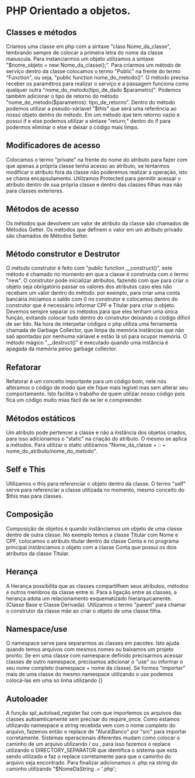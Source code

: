 # PHP Orientado a objetos.

## Classes e métodos

Criamos uma classe em php com a sintaxe "class Nome_da_classe", lembrando sempre de colocar a primeira letra do nome da classe maiuscula.
Para instanciarmos um objeto utilizamos a sintaxe "$nome_objeto = new Nome_da_classe();".
Para criarmos um método de serviço dentro da classe colocamos o termo "Public" na frente do termo "Function", ou seja, "public function nome_do_metodo()".
O método precisa receber os paramêtros para realizar o serviço e a passagem funciona como qualquer outra "nome_do_metodo(tipo_de_dado $parametro)".
Podemos também adicionar o tipo de retorno do método "nome_do_metodo($parametros): tipo_de_retorno".
Dentro do método podemos utilizar a pseudo-váriavel "$this" que será uma referência ao nosso objeto dentro do método.
Em um método que tem retorno vazio e possui if e else podemos utilizar a sintaxe "return;" dentro do if para podermos eliminar o else e deixar o código mais limpo.


## Modificadores de acesso

Colocamos o termo "private" na frente do nome do atributo para fazer com que apenas a própria classe tenha acesso ao atributo, 
se tentarmos modificar o atributo fora da classe não poderemos realizar a operação, isto se chama encapsulamento.
Utilizamos Protected para permitir acessar o atributo dentro de sua própria classe e dentro das classes filhas mas não para classes exteriores.


## Métodos de acesso 

Os métodos que devolvem um valor de atributo da classe são chamados de Métodos Getter. 
Os métodos que definem o valor em um atributo privado são chamados de Métodos Setter.


## Método construtor e Destrutor

O método construtor é feito com "public function __construct()", este método é chamado no momento em que a classe é construida com o termo "new".
O construtor pode inicializar atributos, fazendo com que para criar o objeto seja obrigatório passar os valores dos atributos caso eles não recebam um valor dentro do método.
por exemplo, para criar uma conta bancária iniciamos o saldo com 0 no construtor e colocamos dentro do construtor que é necessário informar CPF e Titular para criar o objeto.
Devemos sempre separar os métodos para que eles tenham uma única função, evitando colocar tudo dentro do construtor deixando o código dificil de ser lido.
Na hora de interpetar códigos o php utiliza uma ferramenta chamada de Garbage Collector, que limpa da memória instâncias que não saõ apontadas por nenhuma váriavel e estão
lá só para ocupar memória.
O método mágico "__destruct()" é executado quando uma instância é apagada da memória peloo garbage collector.


## Refatorar

Refatorar é um conceito importante para um código bom, nele nós alteramos o código de modo que ele fique mais legivel mas sem alterar seu comportamento.
Isto facilita o trabalho de quem utilizar nosso código pois fica um código muito mias fácil de se ler e compreender.


## Métodos estáticos

Um atributo pode pertencer a classe e não a instância dos objetos criados, para isso adicionamos o "static" na criação do atributo. O mesmo se aplica a métodos.
Para utilizar o static utilizamos "Nome_da_classe + :: + nome_do_atributo/nome_do_metodo".


## Self e This

Utilizamos o this para referenciar o objeto dentro da classe.
O termo "self" serve para referenciar a classe utilizada no momento, mesmo conceito do $this mas para classes.


## Composição 

Composição de objetos é quando instânciamos um objeto de uma classe dentro de outra classe. No exemplo temos a classe Titular com Nome e CPF, colocamos o atributo
titular dentro da classe Conta e no programa principal instânciamos o objeto com a classe Conta que possuí os dois atributos da classe Titular.


## Herança 

A Herança possibilita que as classes compartilhem seus atributos, métodos e outros membros da classe entre si. 
Para a ligação entre as classes, a herança adota um relacionamento esquematizado hierarquicamente. (Classe Base e Classe Derivada).
Utilizamos o termo "parent" para chamar o construtor da classe mãe ao criar o objeto de uma classe filha.


## Namespace/use

O namespace serve para separarmos as classes em pacotes. Isto ajuda quando temos arquivos com mesmos nomes ou baixamos um projeto pronto.
Se em uma classe com namespace definido precisarmos acessar classes de outro namespace, precisamos adicionar o "use" ou informar o seu nome completo (namespace + nome da classe).
Se formos "importar" mais de uma classe do mesmo namespace utilizando o use podemos colocá-las em uma só linha utilizando {}


## Autoloader

A função spl_autoload_register faz com que importemos os arquivos das classes autoamticamente sem precisar do require_once.
Como estamos utilizando namespace a string recebida vem com o nome completo do arquivo, fazemos então o replace de "Alura\Banco" por "src" para importar corretamente.
Sistemas operacionais diferentes mudam como colocar o caminho de um arquivo utilizando / ou \, para isso fazemos o replace utilizando o DIRECTORY_SEPARATOR
que identifica o sistema que está sendo utilizado e faz o replace corretamente para que o caminho do arquivo seja encontrado.
Para finalizar adicionamos o .php na string do caminho utilizando "$NomeDaString .= '.php';
